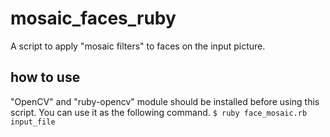 mosaic_faces_ruby
=================

A script to apply "mosaic filters" to faces on the input picture.  


how to use
------
"OpenCV" and "ruby-opencv" module should be installed before using this script.
You can use it as the following command.
`` $ ruby face_mosaic.rb input_file ``

